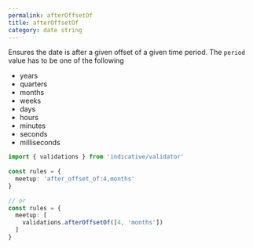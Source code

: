 ```yaml
---
permalink: afterOffsetOf
title: afterOffsetOf
category: date string
---
```


Ensures the date is after a given offset of a given
time period. The `period` value has to be one of
the following
 
- years
- quarters
- months
- weeks
- days
- hours
- minutes
- seconds
- milliseconds
 
```ts
import { validations } from 'indicative/validator'
 
const rules = {
  meetup: 'after_offset_of:4,months'
}
 
// or
const rules = {
  meetup: [
    validations.afterOffsetOf([4, 'months'])
  ]
}
```
